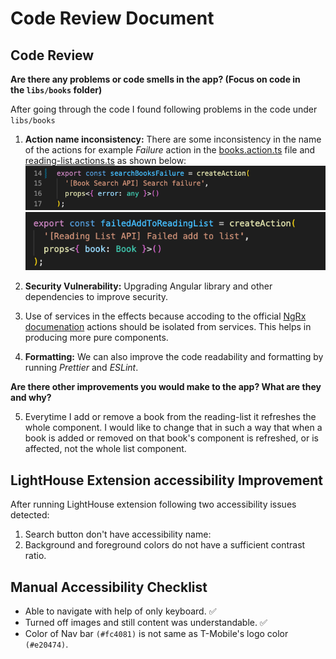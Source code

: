 # Code Review Document

## Code Review

**Are there any problems or code smells in the app? (Focus on code in the `libs/books` folder)**

After going through the code I found following problems in the code under `libs/books`

1. **Action name inconsistency:** There are some inconsistency in the name of the actions for example *Failure* action in the [books.action.ts](libs/books/data-access/src/lib/+state/books.actions.ts) file and [reading-list.actions.ts](libs/books/data-access/src/lib/+state/reading-list.actions.ts) as shown below:
![Books failure action](books-failure-action.png)
![Reading list failure action](reading-list-failure-action.png)

2. **Security Vulnerability:** Upgrading Angular library and other dependencies to improve security.

3. Use of services in the effects because accoding to the official [NgRx documenation](https://ngrx.io/guide/effects#key-concepts) actions should be isolated from services. This helps in producing more pure components.

4. **Formatting:** We can also improve the code readability and formatting by running *Prettier* and *ESLint*.

**Are there other improvements you would make to the app? What are they and why?**

5. Everytime I add or remove a book from the reading-list it refreshes the whole component. I would like to change that in such a way that when a book is added or removed on that book's component is refreshed, or is affected, not the whole list component.

## LightHouse Extension accessibility Improvement

After running LightHouse extension following two accessibility issues detected:

1. Search button don't have accessibility name:
2. Background and foreground colors do not have a sufficient contrast ratio.

## Manual Accessibility Checklist

- Able to navigate with help of only keyboard. ✅
- Turned off images and still content was understandable. ✅
- Color of Nav bar `(#fc4081)` is not same as T-Mobile's logo color `(#e20474)`.

